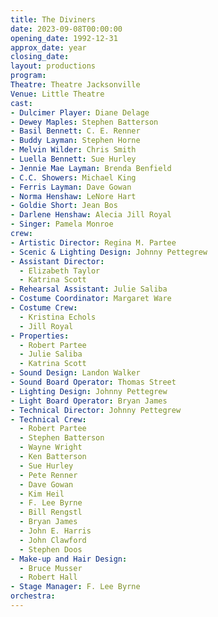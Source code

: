 ```yaml
---
title: The Diviners
date: 2023-09-08T00:00:00
opening_date: 1992-12-31
approx_date: year
closing_date:
layout: productions
program:
Theatre: Theatre Jacksonville
Venue: Little Theatre
cast:
- Dulcimer Player: Diane Delage
- Dewey Maples: Stephen Batterson
- Basil Bennett: C. E. Renner
- Buddy Layman: Stephen Horne
- Melvin Wilder: Chris Smith
- Luella Bennett: Sue Hurley
- Jennie Mae Layman: Brenda Benfield
- C.C. Showers: Michael King
- Ferris Layman: Dave Gowan
- Norma Henshaw: LeNore Hart
- Goldie Short: Jean Bos
- Darlene Henshaw: Alecia Jill Royal
- Singer: Pamela Monroe
crew:
- Artistic Director: Regina M. Partee
- Scenic & Lighting Design: Johnny Pettegrew
- Assistant Director:
  - Elizabeth Taylor
  - Katrina Scott
- Rehearsal Assistant: Julie Saliba
- Costume Coordinator: Margaret Ware
- Costume Crew:
  - Kristina Echols
  - Jill Royal
- Properties:
  - Robert Partee
  - Julie Saliba
  - Katrina Scott
- Sound Design: Landon Walker
- Sound Board Operator: Thomas Street
- Lighting Design: Johnny Pettegrew
- Light Board Operator: Bryan James
- Technical Director: Johnny Pettegrew
- Technical Crew:
  - Robert Partee
  - Stephen Batterson
  - Wayne Wright
  - Ken Batterson
  - Sue Hurley
  - Pete Renner
  - Dave Gowan
  - Kim Heil
  - F. Lee Byrne
  - Bill Rengstl
  - Bryan James
  - John E. Harris
  - John Clawford
  - Stephen Doos
- Make-up and Hair Design:
  - Bruce Musser
  - Robert Hall
- Stage Manager: F. Lee Byrne
orchestra:
---
```

